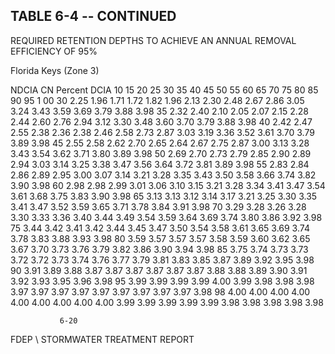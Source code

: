<!-- NEEDS USER REVIEW -->
## TABLE  6-4 -- CONTINUED 
 
REQUIRED  RETENTION  DEPTHS  TO  ACHIEVE  AN 
ANNUAL  REMOVAL  EFFICIENCY  OF 95% 
 
 
Florida Keys (Zone 3)
 
 
NDCIA 
CN 
Percent DCIA 
10 
15 
20 
25 
30 
35 
40 
45 
50 
55 
60 
65 
70 
75 
80 
85 
90 
95 
1 00 
30 
2.25 
1.96 
1.71 
1.72 
1.82 
1.96 
2.13 
2.30 
2.48 
2.67 
2.86 
3.05 
3.24 
3.43 
3.59 
3.69 
3.79 
3.88 
3.98 
35 
2.32 
2.40 
2.10 
2.05 
2.07 
2.15 
2.28 
2.44 
2.60 
2.76 
2.94 
3.12 
3.30 
3.48 
3.60 
3.70 
3.79 
3.88 
3.98 
40 
2.42 
2.47 
2.55 
2.38 
2.36 
2.38 
2.46 
2.58 
2.73 
2.87 
3.03 
3.19 
3.36 
3.52 
3.61 
3.70 
3.79 
3.89 
3.98 
45 
2.55 
2.58 
2.62 
2.70 
2.65 
2.64 
2.67 
2.75 
2.87 
3.00 
3.13 
3.28 
3.43 
3.54 
3.62 
3.71 
3.80 
3.89 
3.98 
50 
2.69 
2.70 
2.73 
2.79 
2.85 
2.90 
2.89 
2.94 
3.03 
3.14 
3.25 
3.38 
3.47 
3.56 
3.64 
3.72 
3.81 
3.89 
3.98 
55 
2.83 
2.84 
2.86 
2.89 
2.95 
3.00 
3.07 
3.14 
3.21 
3.28 
3.35 
3.43 
3.50 
3.58 
3.66 
3.74 
3.82 
3.90 
3.98 
60 
2.98 
2.98 
2.99 
3.01 
3.06 
3.10 
3.15 
3.21 
3.28 
3.34 
3.41 
3.47 
3.54 
3.61 
3.68 
3.75 
3.83 
3.90 
3.98 
65 
3.13 
3.13 
3.12 
3.14 
3.17 
3.21 
3.25 
3.30 
3.35 
3.41 
3.47 
3.52 
3.59 
3.65 
3.71 
3.78 
3.84 
3.91 
3.98 
70 
3.29 
3.28 
3.26 
3.28 
3.30 
3.33 
3.36 
3.40 
3.44 
3.49 
3.54 
3.59 
3.64 
3.69 
3.74 
3.80 
3.86 
3.92 
3.98 
75 
3.44 
3.42 
3.41 
3.42 
3.44 
3.45 
3.47 
3.50 
3.54 
3.58 
3.61 
3.65 
3.69 
3.74 
3.78 
3.83 
3.88 
3.93 
3.98 
80 
3.59 
3.57 
3.57 
3.57 
3.58 
3.59 
3.60 
3.62 
3.65 
3.67 
3.70 
3.73 
3.76 
3.79 
3.82 
3.86 
3.90 
3.94 
3.98 
85 
3.75 
3.74 
3.73 
3.73 
3.72 
3.72 
3.73 
3.74 
3.76 
3.77 
3.79 
3.81 
3.83 
3.85 
3.87 
3.89 
3.92 
3.95 
3.98 
90 
3.91 
3.89 
3.88 
3.87 
3.87 
3.87 
3.87 
3.87 
3.87 
3.88 
3.88 
3.89 
3.90 
3.91 
3.92 
3.93 
3.95 
3.96 
3.98 
95 
3.99 
3.99 
3.99 
3.99 
4.00 
3.99 
3.98 
3.98 
3.98 
3.97 
3.97 
3.97 
3.97 
3.97 
3.97 
3.97 
3.97 
3.97 
3.98 
98 
4.00 
4.00 
4.00 
4.00 
4.00 
4.00 
4.00 
4.00 
4.00 
3.99 
3.99 
3.99 
3.99 
3.99 
3.98 
3.98 
3.98 
3.98 
3.98 
 
               6-20 

FDEP \ STORMWATER  TREATMENT  REPORT
